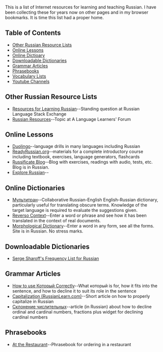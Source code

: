 This is a list of Internet resources for learning and teaching Russian. I have been collecting
these for years now on other pages and in my browser bookmarks. It is time this list had a
proper home.

## Table of Contents
* [Other Russian Resource Lists](#other-russian-resource-lists)
* [Online Lessons](#russian-lesson-websites)
* [Online Dictioary](#online-dictionaries)
* [Downloadable Dictionaries](#downloadable-dictionaries)
* [Grammar Articles](#grammar-articles)
* [Phrasebooks](#phrasebooks)
* [Vocabulary Lists](for-all/vocabulary-lists.md)
* [Youtube Channels](for-all/youtube-channels.md)

## Other Russian Resource Lists
* [Resources for Learning Russian](https://russian.stackexchange.com/questions/833/resources-for-learning-russian)--Standing question at Russian Language Stack Exchange
* [Russian Resources](https://forum.language-learners.org/viewtopic.php?f=19&t=5376&p=63359#p63359/)--Topic at A Language Learners' Forum

## Online Lessons
* [Duolingo](https://www.duolingo.com/)--language drills in many languages including Russian
* [ReadyRussian.org](https://www.readyrussian.org)--materials for a complete introductory course including textbook, exercises, language generators, flashcards
* [Russificate Blog](https://learnrussianweb.net/)--Blog with exercises, readings with audio, tests, etc. Blog is in Russian.
* [Explore Russian](http://explorerussian.com/)--

## Online Dictionaries
* [Мультитран](https://www.multitran.ru/)--Collaborative Russian-English English-Russian dictionary, particularly useful for translating obscure terms. Knowledge of the target language is required to evaluate the suggestions given.
* [Reverso Context](http://context.reverso.net/translation/)--Enter a word or phrase and see how it has been translated in the context of real documents.
* [Morphological Dictionary](http://www.morfologija.ru/)--Enter a word in any form, see all the forms. Site is in Russian. No stress marks.

## Downloadable Dictionaries
* [Serge Sharoff's Frequency List for Russian](http://www.artint.ru/projects/frqlist/frqlist-en.php)

## Grammar Articles
* [How to use Который Correctly](https://www.readyrussian.org/Handouts/Grammar%2016--%D0%9A%D0%BE%D1%82%D0%BE%D1%80%D1%8B%D0%B9.html)--What который is for, how it fits into the sentence, and how to decline it to suit its role in the sentence
* [Capitalization (RussianLearn.com)](http://russianlearn.com/grammar/category/capitalization)--Short article on how to properly capitalize in Russian
* [Склонение числительных](https://numeralonline.ru/)--article (in Russian) about how to decline ordinal and cardinal numbers, fractions plus widget for declining cardinal numbers

## Phrasebooks
* [At the Restaurant](http://www.russianforfree.com/phrasebook-restaurant.php)--Phrasebook for ordering in a restaurant

